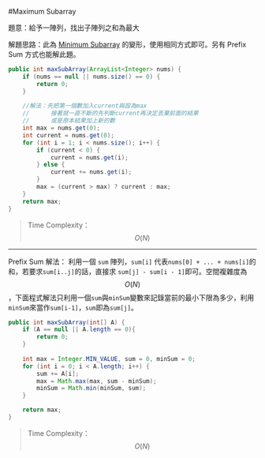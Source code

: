 #Maximum Subarray

[]()

題意：給予一陣列，找出子陣列之和為最大

解題思路：此為 [Minimum Subarray](array/minimum_subarray.md) 的變形，使用相同方式即可。另有 Prefix Sum 方式也能解此題。

```java
public int maxSubArray(ArrayList<Integer> nums) {
    if (nums == null || nums.size() == 0) {
        return 0;
    }
    
    //解法：先把第一個數加入current與設為max
    //      接著就一直不斷的先判斷current再決定丟棄前面的結果
    //      或是原本結果加上新的數
    int max = nums.get(0);
    int current = nums.get(0);
    for (int i = 1; i < nums.size(); i++) {
        if (current < 0) {
            current = nums.get(i);
        } else {
            current += nums.get(i);
        }
        max = (current > max) ? current : max;
    }
    return max;
}
```

>Time Complexity：$$O(N)$$

---
Prefix Sum 解法：
利用一個 ```sum``` 陣列，```sum[i]``` 代表```nums[0] + ... + nums[i]```的和，若要求```sum[i..j]```的話，直接求 ```sum[j] - sum[i - 1]```即可。空間複雜度為$$O(N)$$，下面程式解法只利用一個```sum```與```minSum```變數來記錄當前的最小下限為多少，利用```minSum```來當作```sum[i-1]```，```sum```即為```sum[j]```。

```java
public int maxSubArray(int[] A) {
    if (A == null || A.length == 0){
        return 0;
    }
    
    int max = Integer.MIN_VALUE, sum = 0, minSum = 0;
    for (int i = 0; i < A.length; i++) {
        sum += A[i];
        max = Math.max(max, sum - minSum);
        minSum = Math.min(minSum, sum);
    }

    return max;
}
```
>Time Complexity：$$O(N)$$
